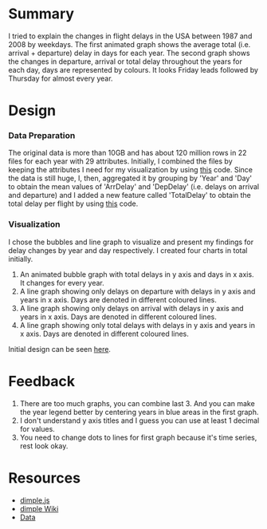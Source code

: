 # Summary
I tried to explain the changes in flight delays in the USA between 1987 and 2008 by weekdays. The first animated graph shows the average total (i.e. arrival + departure) delay in days for each year. The second graph shows the changes in departure, arrival or total delay throughout the years for each day, days are represented by colours. It looks Friday leads followed by Thursday for almost every year.

# Design
### Data Preparation
The original data is more than 10GB and has about 120 million rows in 22 files for each year with 29 attributes. Initially, I combined the files by keeping the attributes I need for my visualization by using [this](https://github.com/ddaskan/Data-Analyst-Nanodegree/blob/master/P6-Data_Visualization/data/combiner3.py) code. Since the data is still huge, I, then, aggregated it by grouping by 'Year' and 'Day' to obtain the mean values of 'ArrDelay' and 'DepDelay' (i.e. delays on arrival and departure) and I added a new feature called 'TotalDelay' to obtain the total delay per flight by using [this](https://github.com/ddaskan/Data-Analyst-Nanodegree/blob/master/P6-Data_Visualization/data/Agg.ipynb) code.

### Visualization
I chose the bubbles and line graph to visualize and present my findings for delay changes by year and day respectively. I created four charts in total initially.

1. An animated bubble graph with total delays in y axis and days in x axis. It changes for every year.
2. A line graph showing only delays on departure with delays in y axis and years in x axis. Days are denoted in different coloured lines.
3. A line graph showing only delays on arrival with delays in y axis and years in x axis. Days are denoted in different coloured lines.
4. A line graph showing only total delays with delays in y axis and years in x axis. Days are denoted in different coloured lines.

Initial design can be seen [here](http://bl.ocks.org/ddaskan/raw/d0a55c4f14f19c421000127746c0b41e/).

# Feedback
1. There are too much graphs, you can combine last 3. And you can make the year legend better by centering years in blue areas in the first graph.
2. I don't understand y axis titles and I guess you can use at least 1 decimal for values.
3. You need to change dots to lines for first graph because it's time series, rest look okay.

# Resources
* [dimple.js](http://dimplejs.org/)
* [dimple Wiki](https://github.com/PMSI-AlignAlytics/dimple/wiki)
* [Data](http://stat-computing.org/dataexpo/2009/the-data.html)
